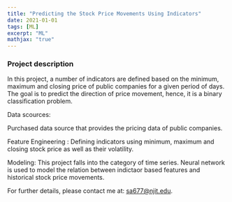 ```yaml
---
title: "Predicting the Stock Price Movements Using Indicators"
date: 2021-01-01
tags: [ML]
excerpt: "ML"
mathjax: "true"
---
```

### Project description

In this project, a number of indicators are defined based on the minimum, maximum and closing price of public companies for a given period of days. The goal is to predict the direction of price movement, hence, it is a binary classification problem.    

Data scources: 

Purchased data source that provides the pricing data of public companies.  

Feature Engineering : Defining indicators using minimum, maximum and closing stock price as well as their volatility. 


Modeling: This project falls into the category of time series. Neural network is used to model the relation between indictaor based features and historical stock price movements. 

For further details, please contact me at: sa677@njit.edu. 